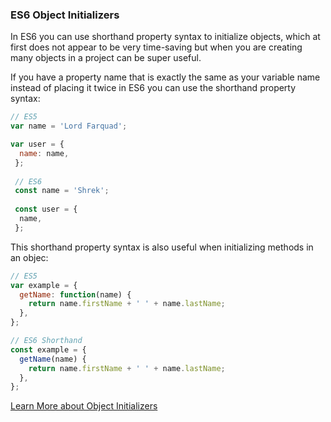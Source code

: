 ### ES6 Object Initializers

In ES6 you can use shorthand property syntax to initialize objects, which at first does not appear to be very time-saving but when you are creating many objects in a project can be super useful.

If you have a property name that is exactly the same as your variable name instead of placing it twice in ES6 you can use the shorthand property syntax:
```javascript
// ES5
var name = 'Lord Farquad';

var user = {
  name: name,
 };
 
 // ES6
 const name = 'Shrek';
 
 const user = {
  name,
 };
```
This shorthand property syntax is also useful when initializing methods in an objec:
```javascript
// ES5
var example = {
  getName: function(name) {
    return name.firstName + ' ' + name.lastName;
  },
};

// ES6 Shorthand
const example = {
  getName(name) {
    return name.firstName + ' ' + name.lastName;
  },
};
```

[Learn More about Object Initializers](https://developer.mozilla.org/en-US/docs/Web/JavaScript/Reference/Operators/Object_initializer)


